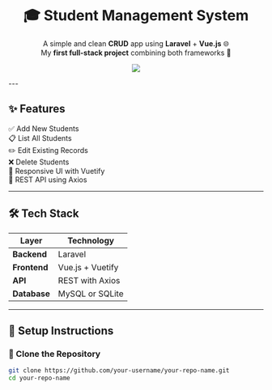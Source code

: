 <h1 align="center">🎓 Student Management System</h1>

<p align="center">
  A simple and clean <b>CRUD</b> app using <b>Laravel</b> + <b>Vue.js</b> 🌐<br>
  My <strong>first full-stack project</strong> combining both frameworks 🚀
</p>

<p align="center">

  <img src="https://github.com/user-attachments/assets/bf0afcdb-4bfd-4076-bd2e-2add236a1f3a" />

</p>
---

## ✨ Features

✅ Add New Students  
📋 List All Students  
✏️ Edit Existing Records  
❌ Delete Students  
🧩 Responsive UI with Vuetify  
🔗 REST API using Axios  

---

## 🛠️ Tech Stack

| Layer       | Technology         |
|-------------|--------------------|
| **Backend** | Laravel            |
| **Frontend**| Vue.js + Vuetify   |
| **API**     | REST with Axios    |
| **Database**| MySQL or SQLite    |

---

## 🚀 Setup Instructions

### 🔧 Clone the Repository

```bash
git clone https://github.com/your-username/your-repo-name.git
cd your-repo-name

